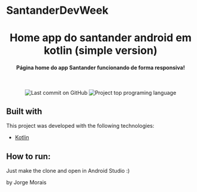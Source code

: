 # SantanderDevWeek
 

<h1 align="center">
  Home app do santander android em kotlin (simple version)
</h1>

<h4 align="center">
  Página home do app Santander funcionando de forma responsiva! 
</h4>
<br>

<p align="center">
<img alt="Last commit on GitHub" src="https://img.shields.io/github/last-commit/mopanc/santanderDevWeek?color=FF5E84">
<img alt="Project top programing language" src="https://img.shields.io/github/languages/top/Mopanc/santanderDevWeek?color=FF5E84">
</p> 


## Built with

This project was developed with the following technologies:

-  [Kotlin](https://kotlinlang.org/)


## How to run:

Just make the clone and open in Android Studio :)


by Jorge Morais
